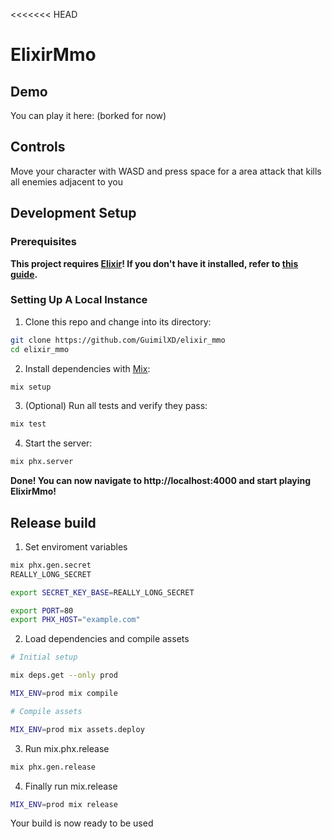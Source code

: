 <<<<<<< HEAD
# ElixirMmo

## Demo

You can play it here: (borked for now)

## Controls

Move your character with WASD and press space for a area attack that kills all enemies adjacent to you

## Development Setup
### Prerequisites
**This project requires [Elixir](https://elixir-lang.org)! If you don't have it installed, refer to [this guide](https://elixir-lang.org/install.html).**

### Setting Up A Local Instance
1. Clone this repo and change into its directory:
```sh
git clone https://github.com/GuimilXD/elixir_mmo
cd elixir_mmo
```
2. Install dependencies with [Mix](https://elixir-lang.org/getting-started/mix-otp/introduction-to-mix.html):
```sh
mix setup
```
3. (Optional) Run all tests and verify they pass:
```sh
mix test
```
4. Start the server:
```sh
mix phx.server
```
**Done! You can now navigate to http://localhost:4000 and start playing ElixirMmo!**

## Release build

1. Set enviroment variables
```sh
mix phx.gen.secret
REALLY_LONG_SECRET

export SECRET_KEY_BASE=REALLY_LONG_SECRET

export PORT=80
export PHX_HOST="example.com"
```

2. Load dependencies and compile assets
```sh
# Initial setup

mix deps.get --only prod

MIX_ENV=prod mix compile

# Compile assets

MIX_ENV=prod mix assets.deploy
```

3. Run mix.phx.release
```sh
mix phx.gen.release
```

4. Finally run mix.release
```sh
MIX_ENV=prod mix release
```

Your build is now ready to be used
